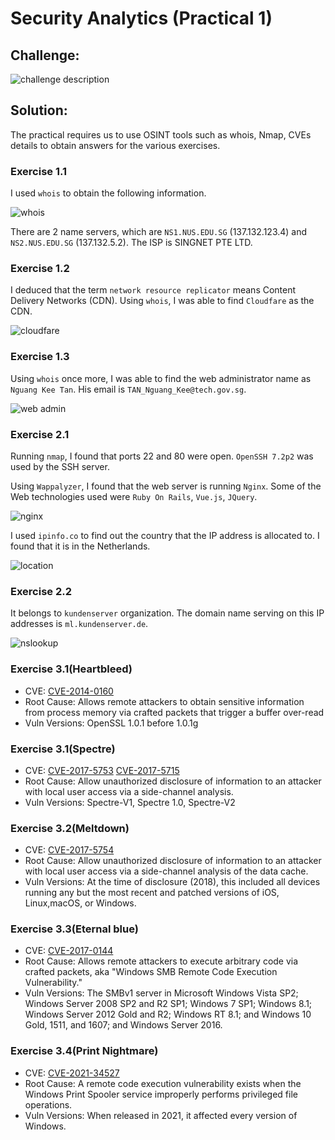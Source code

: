 # Security Analytics (Practical 1)

## Challenge: 

![challenge description](img/practical1/chall%20desc.png)

## Solution:

The practical requires us to use OSINT tools such as whois, Nmap, CVEs details to obtain answers for the various exercises.

### Exercise 1.1
I used `whois` to obtain the following information. 

![whois](img/practical1/whois.png)

There are 2 name servers, which are `NS1.NUS.EDU.SG`  (137.132.123.4) and `NS2.NUS.EDU.SG`  (137.132.5.2). The ISP is SINGNET PTE LTD.

### Exercise 1.2 
I deduced that the term `network resource replicator` means Content Delivery Networks (CDN). Using `whois`, I was able to find `Cloudfare` as the CDN.

![cloudfare](img/practical1/cloudfare.png)

### Exercise 1.3 
Using `whois` once more, I was able to find the web administrator name as `Nguang Kee Tan`. His email is `TAN_Nguang_Kee@tech.gov.sg`.

![web admin](img/practical1/technical_contact.png)

### Exercise 2.1

Running `nmap`, I found that ports 22 and 80 were open. `OpenSSH 7.2p2` was used by the SSH server. 

Using `Wappalyzer`, I found that the web server is running `Nginx`. Some of the Web technologies used were `Ruby On Rails`, `Vue.js`, `JQuery`.

![nginx](img/practical1/nginx.png)

I used `ipinfo.co` to find out the country that the IP address is allocated to. I found that it is in the Netherlands.

![location](img/practical1/location.png)

### Exercise 2.2
It belongs to `kundenserver` organization. The domain name serving on this IP addresses is `ml.kundenserver.de`.

![nslookup](img/practical1/nslookup.png)

### Exercise 3.1(Heartbleed)
* CVE: [CVE-2014-0160](https://cve.mitre.org/cgi-bin/cvename.cgi?name=cve-2014-0160)
* Root Cause: Allows remote attackers to obtain sensitive information from process memory via crafted packets that trigger a buffer over-read
* Vuln Versions: OpenSSL 1.0.1 before 1.0.1g
  
### Exercise 3.1(Spectre)
* CVE: [CVE-2017-5753](https://www.cve.org/CVERecord?id=CVE-2017-5753) [CVE-2017-5715](https://www.cve.org/CVERecord?id=CVE-2017-5715)
* Root Cause: Allow unauthorized disclosure of information to an attacker with local user access via a side-channel analysis. 
* Vuln Versions: Spectre-V1, Spectre 1.0, Spectre-V2

### Exercise 3.2(Meltdown)
* CVE: [CVE-2017-5754](https://cve.mitre.org/cgi-bin/cvename.cgi?name=CVE-2017-5754)
* Root Cause: Allow unauthorized disclosure of information to an attacker with local user access via a side-channel analysis of the data cache.
* Vuln Versions: At the time of disclosure (2018), this included all devices running any but the most recent and patched versions of iOS, Linux,macOS, or Windows.

### Exercise 3.3(Eternal blue)
* CVE: [CVE-2017-0144](https://cve.mitre.org/cgi-bin/cvename.cgi?name=cve-2017-0144)
* Root Cause: Allows remote attackers to execute arbitrary code via crafted packets, aka "Windows SMB Remote Code Execution Vulnerability."
* Vuln Versions: The SMBv1 server in Microsoft Windows Vista SP2; Windows Server 2008 SP2 and R2 SP1; Windows 7 SP1; Windows 8.1; Windows Server 2012 Gold and R2; Windows RT 8.1; and Windows 10 Gold, 1511, and 1607; and Windows Server 2016.

### Exercise 3.4(Print Nightmare)
* CVE: [CVE-2021-34527](https://msrc.microsoft.com/update-guide/vulnerability/CVE-2021-34527)
* Root Cause: A remote code execution vulnerability exists when the Windows Print Spooler service improperly performs privileged file operations.
* Vuln Versions: When released in 2021, it affected every version of Windows.








